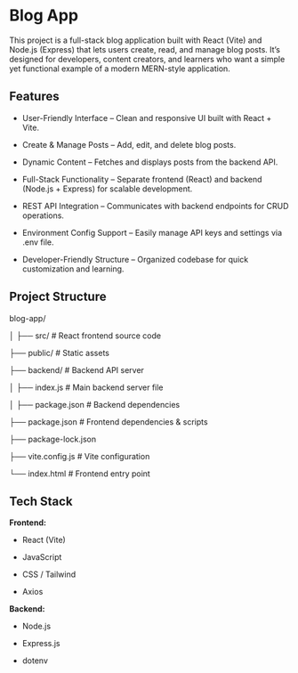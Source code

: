 
# Blog App

This project is a full-stack blog application built with React (Vite) and Node.js (Express) that lets users create, read, and manage blog posts.
It’s designed for developers, content creators, and learners who want a simple yet functional example of a modern MERN-style application.



## Features

- User-Friendly Interface – Clean and responsive UI built with React + Vite.

- Create & Manage Posts – Add, edit, and delete blog posts.

- Dynamic Content – Fetches and displays posts from the backend API.

- Full-Stack Functionality – Separate frontend (React) and backend (Node.js + Express) for scalable development.

- REST API Integration – Communicates with backend endpoints for CRUD operations.

- Environment Config Support – Easily manage API keys and settings via .env file.

- Developer-Friendly Structure – Organized codebase for quick customization and learning.


## Project Structure 
blog-app/

│
├── src/ # React frontend source code

├── public/ # Static assets

├── backend/ # Backend API server

│ ├── index.js # Main backend server file

│ ├── package.json # Backend dependencies

├── package.json # Frontend dependencies & scripts

├── package-lock.json

├── vite.config.js # Vite configuration

└── index.html # Frontend entry point
## Tech Stack

**Frontend:**

- React (Vite)

- JavaScript 

- CSS / Tailwind 

- Axios

**Backend:**

- Node.js

- Express.js

- dotenv




